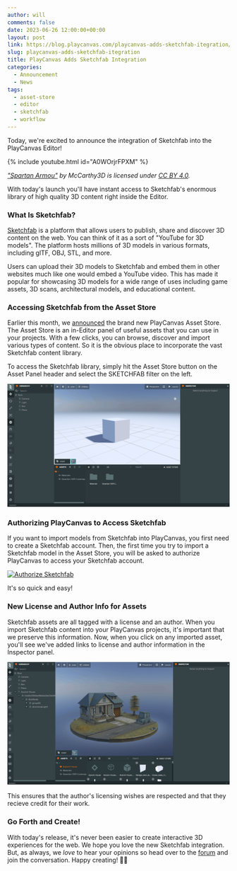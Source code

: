 ```yaml
---
author: will
comments: false
date: 2023-06-26 12:00:00+00:00
layout: post
link: https://blog.playcanvas.com/playcanvas-adds-sketchfab-itegration/
slug: playcanvas-adds-sketchfab-itegration
title: PlayCanvas Adds Sketchfab Integration
categories:
  - Announcement
  - News
tags:
  - asset-store
  - editor
  - sketchfab
  - workflow
---
```


Today, we're excited to announce the integration of Sketchfab into the PlayCanvas Editor!

{% include youtube.html id="A0WOrjrFPXM" %}

_["Spartan Armou"](https://skfb.ly/6QVvM) by McCarthy3D is licensed under [CC BY 4.0](https://creativecommons.org/licenses/by/4.0/)._

With today's launch you'll have instant access to Sketchfab's enormous library of high quality 3D content right inside the Editor.

### What Is Sketchfab?

[Sketchfab](https://sketchfab.com/) is a platform that allows users to publish, share and discover 3D content on the web. You can think of it as a sort of "YouTube for 3D models". The platform hosts millions of 3D models in various formats, including glTF, OBJ, STL, and more.

Users can upload their 3D models to Sketchfab and embed them in other websites much like one would embed a YouTube video. This has made it popular for showcasing 3D models for a wide range of uses including game assets, 3D scans, architectural models, and educational content.

### Accessing Sketchfab from the Asset Store

Earlier this month, we [announced](https://blog.playcanvas.com/announcing-the-new-playcanvas-asset-store/) the brand new PlayCanvas Asset Store. The Asset Store is an in-Editor panel of useful assets that you can use in your projects. With a few clicks, you can browse, discover and import various types of content. So it is the obvious place to incorporate the vast Sketchfab content library.

To access the Sketchfab library, simply hit the Asset Store button on the Asset Panel header and select the SKETCHFAB filter on the left.

[![Open Sketchfab](/assets/media/asset-store-sketchfab-open.gif)](/assets/media/asset-store-sketchfab-open.gif)

### Authorizing PlayCanvas to Access Sketchfab

If you want to import models from Sketchfab into PlayCanvas, you first need to create a Sketchfab account. Then, the first time you try to import a Sketchfab model in the Asset Store, you will be asked to authorize PlayCanvas to access your Sketchfab account.

[![Authorize Sketchfab](/assets/media/asset-store-sketchfab-authorize.gif)](/assets/media/asset-store-sketchfab-authorize.gif)

It's so quick and easy!

### New License and Author Info for Assets

Sketchfab assets are all tagged with a license and an author. When you import Sketchfab content into your PlayCanvas projects, it's important that we preserve this information. Now, when you click on any imported asset, you'll see we've added links to license and author information in the Inspector panel.

[![Sketchfab Licenses](/assets/media/asset-store-sketchfab-license.gif)](/assets/media/asset-store-sketchfab-license.gif)

This ensures that the author's licensing wishes are respected and that they recieve credit for their work.

### Go Forth and Create!

With today's release, it's never been easier to create interactive 3D experiences for the web. We hope you love the new Sketchfab integration. But, as always, we *love* to hear your opinions so head over to the [forum](https://forum.playcanvas.com/) and join the conversation. Happy creating! 🚧👷
